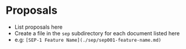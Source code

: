 Proposals
=========

- List proposals here
- Create a file in the `sep` subdirectory for each document listed here
- e.g: `[SEP-1 Feature Name](./sep/sep001-feature-name.md)`
